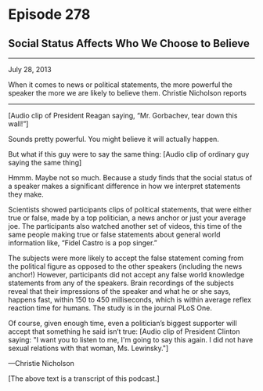 # Episode 278

## Social Status Affects Who We Choose to Believe

---

July 28, 2013

When it comes to news or political statements, the more powerful the speaker the more we are likely to believe them. Christie Nicholson reports

---

[Audio clip of President Reagan saying, “Mr. Gorbachev, tear down this wall!”]

Sounds pretty powerful. You might believe it will actually happen.

But what if this guy were to say the same thing: [Audio clip of ordinary guy saying the same thing]

Hmmm. Maybe not so much. Because a study finds that the social status of a speaker makes a significant difference in how we interpret statements they make.

Scientists showed participants clips of political statements, that were either true or false, made by a top politician, a news anchor or just your average joe. The participants also watched another set of videos, this time of the same people making true or false statements about general world information like, “Fidel Castro is a pop singer.”

The subjects were more likely to accept the false statement coming from the political figure as opposed to the other speakers (including the news anchor!) However, participants did not accept any false world knowledge statements from any of the speakers. Brain recordings of the subjects reveal that their impressions of the speaker and what he or she says, happens fast, within 150 to 450 milliseconds, which is within average reflex reaction time for humans. The study is in the journal PLoS One.

Of course, given enough time, even a politician’s biggest supporter will accept that something he said isn’t true: [Audio clip of President Clinton saying: "I want you to listen to me, I'm going to say this again. I did not have sexual relations with that woman, Ms. Lewinsky."]

—Christie Nicholson

[The above text is a transcript of this podcast.]


